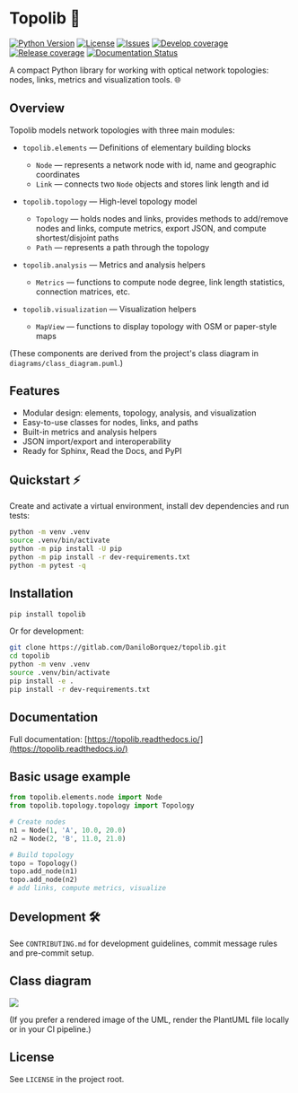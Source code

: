 # Topolib 🚀


[![Python Version](https://img.shields.io/badge/python-3.10+-blue.svg)](https://www.python.org/)
[![License](https://img.shields.io/badge/license-MIT-lightgrey.svg)](LICENSE)
[![Issues](https://img.shields.io/badge/issues-on%20GitLab-blue.svg)](https://gitlab.com/DaniloBorquez/topolib/-/issues)
[![Develop coverage](https://gitlab.com/DaniloBorquez/topolib/badges/develop/coverage.svg)](https://gitlab.com/DaniloBorquez/topolib/-/pipelines?ref=develop)
[![Release coverage](https://gitlab.com/DaniloBorquez/topolib/badges/release/coverage.svg)](https://gitlab.com/DaniloBorquez/topolib/-/pipelines?ref=release)
[![Documentation Status](https://readthedocs.org/projects/topolib/badge/?version=latest)](https://topolib.readthedocs.io/en/latest/?badge=latest)

A compact Python library for working with optical network topologies: nodes, links, metrics and visualization tools. 🌐

## Overview

Topolib models network topologies with three main modules:

- `topolib.elements` — Definitions of elementary building blocks
  - `Node` — represents a network node with id, name and geographic coordinates
  - `Link` — connects two `Node` objects and stores link length and id

- `topolib.topology` — High-level topology model
  - `Topology` — holds nodes and links, provides methods to add/remove nodes and links, compute metrics, export JSON, and compute shortest/disjoint paths
  - `Path` — represents a path through the topology

- `topolib.analysis` — Metrics and analysis helpers
  - `Metrics` — functions to compute node degree, link length statistics, connection matrices, etc.

- `topolib.visualization` — Visualization helpers
  - `MapView` — functions to display topology with OSM or paper-style maps

(These components are derived from the project's class diagram in `diagrams/class_diagram.puml`.)

## Features
- Modular design: elements, topology, analysis, and visualization
- Easy-to-use classes for nodes, links, and paths
- Built-in metrics and analysis helpers
- JSON import/export and interoperability
- Ready for Sphinx, Read the Docs, and PyPI

## Quickstart ⚡

Create and activate a virtual environment, install dev dependencies and run tests:

```bash
python -m venv .venv
source .venv/bin/activate
python -m pip install -U pip
python -m pip install -r dev-requirements.txt
python -m pytest -q
```

## Installation

```bash
pip install topolib
```

Or for development:

```bash
git clone https://gitlab.com/DaniloBorquez/topolib.git
cd topolib
python -m venv .venv
source .venv/bin/activate
pip install -e .
pip install -r dev-requirements.txt
```

## Documentation

Full documentation: [https://topolib.readthedocs.io/](https://topolib.readthedocs.io/)

## Basic usage example

```py
from topolib.elements.node import Node
from topolib.topology.topology import Topology

# Create nodes
n1 = Node(1, 'A', 10.0, 20.0)
n2 = Node(2, 'B', 11.0, 21.0)

# Build topology
topo = Topology()
topo.add_node(n1)
topo.add_node(n2)
# add links, compute metrics, visualize
```


## Development 🛠️

See `CONTRIBUTING.md` for development guidelines, commit message rules and pre-commit setup.



## Class diagram

![](diagrams/class_diagram.puml)

(If you prefer a rendered image of the UML, render the PlantUML file locally or in your CI pipeline.)

## License

See `LICENSE` in the project root.
